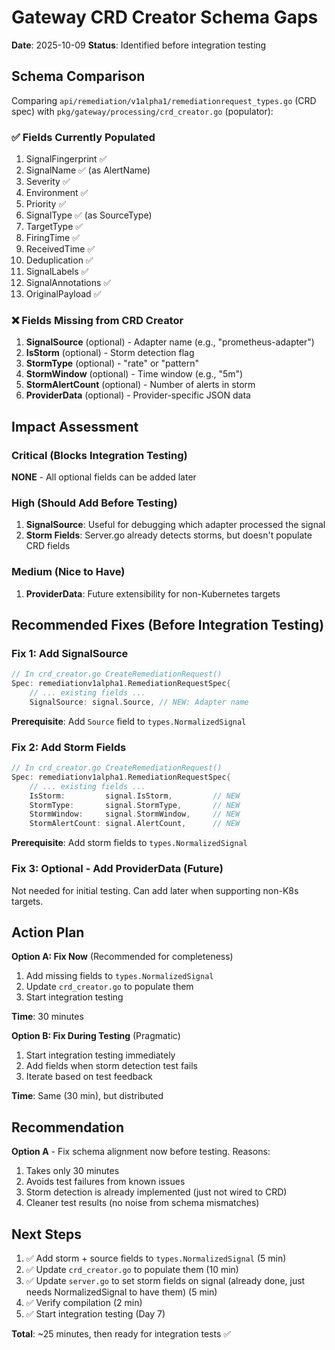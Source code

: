 # Gateway CRD Creator Schema Gaps

**Date**: 2025-10-09
**Status**: Identified before integration testing

## Schema Comparison

Comparing `api/remediation/v1alpha1/remediationrequest_types.go` (CRD spec) with `pkg/gateway/processing/crd_creator.go` (populator):

### ✅ Fields Currently Populated
1. SignalFingerprint ✅
2. SignalName ✅ (as AlertName)
3. Severity ✅
4. Environment ✅
5. Priority ✅
6. SignalType ✅ (as SourceType)
7. TargetType ✅
8. FiringTime ✅
9. ReceivedTime ✅
10. Deduplication ✅
11. SignalLabels ✅
12. SignalAnnotations ✅
13. OriginalPayload ✅

### ❌ Fields Missing from CRD Creator
1. **SignalSource** (optional) - Adapter name (e.g., "prometheus-adapter")
2. **IsStorm** (optional) - Storm detection flag
3. **StormType** (optional) - "rate" or "pattern"
4. **StormWindow** (optional) - Time window (e.g., "5m")
5. **StormAlertCount** (optional) - Number of alerts in storm
6. **ProviderData** (optional) - Provider-specific JSON data

## Impact Assessment

### Critical (Blocks Integration Testing)
**NONE** - All optional fields can be added later

### High (Should Add Before Testing)
1. **SignalSource**: Useful for debugging which adapter processed the signal
2. **Storm Fields**: Server.go already detects storms, but doesn't populate CRD fields

### Medium (Nice to Have)
1. **ProviderData**: Future extensibility for non-Kubernetes targets

## Recommended Fixes (Before Integration Testing)

### Fix 1: Add SignalSource
```go
// In crd_creator.go CreateRemediationRequest()
Spec: remediationv1alpha1.RemediationRequestSpec{
    // ... existing fields ...
    SignalSource: signal.Source, // NEW: Adapter name
```

**Prerequisite**: Add `Source` field to `types.NormalizedSignal`

### Fix 2: Add Storm Fields
```go
// In crd_creator.go CreateRemediationRequest()
Spec: remediationv1alpha1.RemediationRequestSpec{
    // ... existing fields ...
    IsStorm:         signal.IsStorm,         // NEW
    StormType:       signal.StormType,       // NEW
    StormWindow:     signal.StormWindow,     // NEW
    StormAlertCount: signal.AlertCount,      // NEW
```

**Prerequisite**: Add storm fields to `types.NormalizedSignal`

### Fix 3: Optional - Add ProviderData (Future)
Not needed for initial testing. Can add later when supporting non-K8s targets.

## Action Plan

**Option A: Fix Now** (Recommended for completeness)
1. Add missing fields to `types.NormalizedSignal`
2. Update `crd_creator.go` to populate them
3. Start integration testing

**Time**: 30 minutes

**Option B: Fix During Testing** (Pragmatic)
1. Start integration testing immediately
2. Add fields when storm detection test fails
3. Iterate based on test feedback

**Time**: Same (30 min), but distributed

## Recommendation

**Option A** - Fix schema alignment now before testing. Reasons:
1. Takes only 30 minutes
2. Avoids test failures from known issues
3. Storm detection is already implemented (just not wired to CRD)
4. Cleaner test results (no noise from schema mismatches)

## Next Steps

1. ✅ Add storm + source fields to `types.NormalizedSignal` (5 min)
2. ✅ Update `crd_creator.go` to populate them (10 min)
3. ✅ Update `server.go` to set storm fields on signal (already done, just needs NormalizedSignal to have them) (5 min)
4. ✅ Verify compilation (2 min)
5. ✅ Start integration testing (Day 7)

**Total**: ~25 minutes, then ready for integration tests ✅

